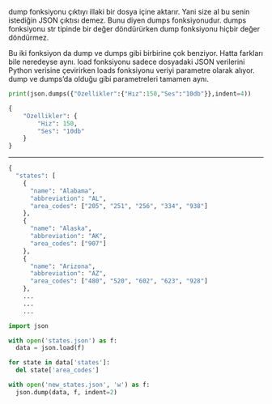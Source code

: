 dump fonksiyonu çıktıyı illaki bir dosya içine aktarır. Yani size al bu senin istediğin JSON çıktısı demez. Bunu diyen dumps fonksiyonudur. dumps fonksiyonu str tipinde bir değer döndürürken dump fonksiyonu hiçbir değer döndürmez.

Bu iki fonksiyon da dump ve dumps gibi birbirine çok benziyor. Hatta farkları bile neredeyse aynı. load fonksiyonu sadece dosyadaki JSON verilerini Python verisine çevirirken loads fonksiyonu veriyi parametre olarak alıyor. dump ve dumps’da olduğu gibi parametreleri tamamen aynı.



```python
print(json.dumps({"Ozellikler":{"Hız":150,"Ses":"10db"}},indent=4))
```

```python
{
    "Ozellikler": {
        "Hiz": 150,
        "Ses": "10db"
    }
}
```


__________________________________________________________________


```python
{
  "states": [
    {
      "name": "Alabama",
      "abbreviation": "AL",
      "area_codes": ["205", "251", "256", "334", "938"]
    },
    {
      "name": "Alaska",
      "abbreviation": "AK",
      "area_codes": ["907"]
    },
    {
      "name": "Arizona",
      "abbreviation": "AZ",
      "area_codes": ["480", "520", "602", "623", "928"]
    },
    ...
    ...
    ...
```

```python
import json

with open('states.json') as f:
  data = json.load(f)

for state in data['states']:
  del state['area_codes']

with open('new_states.json', 'w') as f:
  json.dump(data, f, indent=2)
```
